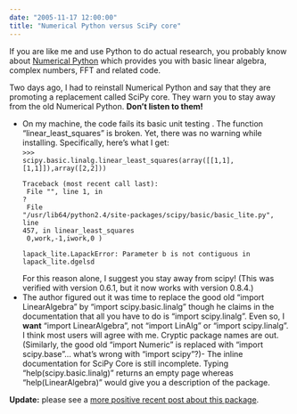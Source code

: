 ```yaml
---
date: "2005-11-17 12:00:00"
title: "Numerical Python versus SciPy core"
---
```




If you are like me and use Python to do actual research, you probably know about [Numerical Python](http://numeric.scipy.org/) which provides you with basic linear algebra, complex numbers, FFT and related code.

Two days ago, I had to reinstall Numerical Python and say that they are promoting a replacement called SciPy core. They warn you to stay away from the old Numerical Python. __Don&rsquo;t listen to them!__

- On my machine, the code fails its basic unit testing . The function &ldquo;linear_least_squares&rdquo; is broken. Yet, there was no warning while installing. Specifically, here&rsquo;s what I get:<br/>
<code>>>> scipy.basic.linalg.linear_least_squares(array([[1,1],[1,1]]),array([2,2]))<br/>
Traceback (most recent call last):<br/>
File "<stdin>", line 1, in ?<br/>
File "/usr/lib64/python2.4/site-packages/scipy/basic/basic_lite.py", line 457, in linear_least_squares<br/>
0,work,-1,iwork,0 )<br/>
lapack_lite.LapackError: Parameter b is not contiguous in lapack_lite.dgelsd<br/>
</stdin></code><br/>
For this reason alone, I suggest you stay away from scipy! (This was verified with version 0.6.1, but it now works with version 0.8.4.)
- The author figured out it was time to replace the good old &ldquo;import LinearAlgebra&rdquo; by &ldquo;import scipy.basic.linalg&rdquo; though he claims in the documentation that all you have to do is &ldquo;import scipy.linalg&rdquo;. Even so, I <b>want</b> &ldquo;import LinearAlgebra&rdquo;, not &ldquo;import LinAlg&rdquo; or &ldquo;import scipy.linalg&rdquo;. I think most users will agree with me. Cryptic package names are out. (Similarly, the good old &ldquo;import Numeric&rdquo; is replaced with &ldquo;import scipy.base&rdquo;&hellip; what&rsquo;s wrong with &ldquo;import scipy&rdquo;?)- The inline documentation for SciPy Core is still incomplete. Typing &ldquo;help(scipy.basic.linalg)&rdquo; returns an empty page whereas &ldquo;help(LinearAlgebra)&rdquo; would give you a description of the package.


__Update:__ please see a [more positive recent post about this package](/lemire/blog/2005/12/31/time-to-move-from-numerical-python-to-scipy-core/).

